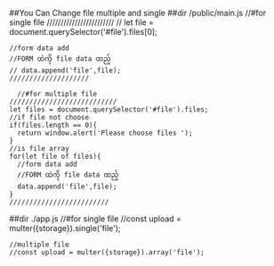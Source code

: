 ##You Can Change file multiple and single
  ##dir /public/main.js
     //#for single file
    ////////////////////////
    // let file = document.querySelector('#file').files[0];

    //form data add
    //FORM ထဲကို file data ထည့်
    // data.append('file',file);
    ////////////////////

      //#for multiple file
    ///////////////////////////
    let files = document.querySelector('#file').files;
    //if file not choose
    if(files.length == 0){
      return window.alert('Please choose files ');
    }
    //is file array
    for(let file of files){
      //form data add
      //FORM ထဲကို file data ထည့်
      data.append('file',file);
    }
    /////////////////////////

  ##dir ./app.js
    //#for single file
    //const upload = multer({storage}).single('file');

    //multiple file
    //const upload = multer({storage}).array('file');
